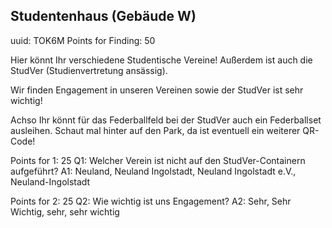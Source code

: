## Studentenhaus (Gebäude W)
uuid: TOK6M
Points for Finding: 50

Hier könnt Ihr verschiedene Studentische Vereine! Außerdem ist auch die StudVer (Studienvertretung ansässig).

Wir finden Engagement in unseren Vereinen sowie der StudVer ist sehr wichtig!

Achso Ihr könnt für das Federballfeld bei der StudVer auch ein Federballset ausleihen. Schaut mal hinter auf den Park, da ist eventuell ein weiterer QR-Code!

Points for 1: 25
Q1: Welcher Verein ist nicht auf den StudVer-Containern aufgeführt?
A1: Neuland, Neuland Ingolstadt, Neuland Ingolstadt e.V., Neuland-Ingolstadt

Points for 2: 25
Q2: Wie wichtig ist uns Engagement?
A2: Sehr, Sehr Wichtig, sehr, sehr wichtig


